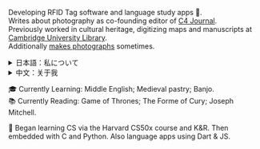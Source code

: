 Developing RFID Tag software and language study apps 📎.  
Writes about photography as co-founding editor of [C4 Journal](https://c4journal.com).  
Previously worked in cultural heritage, digitizing maps and manuscripts at [Cambridge University Library](https://www.lib.cam.ac.uk/collections/departments/digital-content-unit).  
Additionally [makes photographs](https://callumbeaney.github.io) sometimes.  

<details><summary> 日本語：私について </summary>
カルと申します。イギリス東部出身のプログラマーで写真専門のライター兼編集者です。  
美術写真評論オンライン出版物『C4 Journal』の共同創設者及び編集者です。   
以前はケンブリッジ大学図書館で文化遺産コレクションの写真技師として働きました。   
現在RFID関連の組込みプログラミングの体験学習をして、言語関連アップを発展しています。  </details>

<details><summary>  中文：关于我 </summary>
我是一位自学的程序员同时兼职做作家编辑。我是网络出版物C4 Journal的文字编辑也是创始人之一。   
在此之前我作为文化遗产摄影家在剑桥大学图书馆里工作过，在那期间我按照ISO标准数位化做了许多手稿和历史档案。   
目前，我正在做嵌入式系统开发。 </details>

🎓 Currently Learning: Middle English; Medieval pastry; Banjo.  
📚 Currently Reading: Game of Thrones; The Forme of Cury; Joseph Mitchell.  
  
📎 Began learning CS via the Harvard CS50x course and K&R. Then embedded with C and Python. Also language apps using Dart & JS.  
